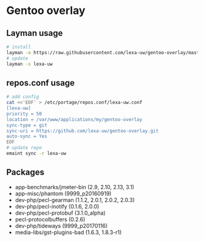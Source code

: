 # Gentoo overlay
## Layman usage
```bash
# install
layman -o https://raw.githubusercontent.com/lexa-uw/gentoo-overlay/master/layman.xml -f -a lexa-uw
# update
layman -s lexa-uw
```

## repos.conf usage
```bash
# add config
cat <<'EOF' > /etc/portage/repos.conf/lexa-uw.conf
[lexa-uw]
priority = 50
location = /var/www/applications/my/gentoo-overlay
sync-type = git
sync-uri = https://github.com/lexa-uw/gentoo-overlay.git
auto-sync = Yes
EOF
# update repo
emaint sync -r lexa-uw
```

## Packages
- app-benchmarks/jmeter-bin (2.9, 2.10, 2.13, 3.1)
- app-misc/phantom (9999_p20160919)
- dev-php/pecl-gearman (1.1.2, 2.0.1, 2.0.2, 2.0.3)
- dev-php/pecl-inotify (0.1.6, 2.0.0)
- dev-php/pecl-protobuf (3.1.0_alpha)
- pecl-protocolbuffers (0.2.6)
- dev-php/tideways (9999_p20170116)
- media-libs/gst-plugins-bad (1.6.3, 1.8.3-r1)

